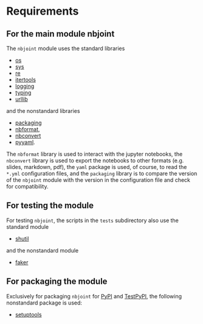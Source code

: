 # Requirements

## For the main module nbjoint

The `nbjoint` module uses the standard libraries

- [os](https:/docs.python.org/3/library/os.html)
- [sys](https:/docs.python.org/3/library/sys.html)
- [re](https:/docs.python.org/3/library/re.html)
- [itertools](https:/docs.python.org/3/library/itertools.html)
- [logging](https:/docs.python.org/3/library/logging.html)
- [typing](https:/docs.python.org/3/library/typing.html)
- [urllib](https://docs.python.org/3/library/urllib.html)

and the nonstandard libraries

- [packaging](https://pypi.org/project/packaging/)
- [nbformat](https://pypi.org/project/nbformat/),
- [nbconvert](https://pypi.org/project/nbconvert/)
- [pyyaml](https://pypi.org/project/PyYAML/).

The `nbformat` library is used to interact with the jupyter notebooks, the `nbconvert` library is used to export the notebooks to other formats (e.g. slides, markdown, pdf), the `yaml` package is used, of course, to read the `*.yml` configuration files, and the `packaging` library is to compare the version of the `nbjoint` module with the version in the configuration file
and check for compatibility.

## For testing the module

For testing `nbjoint`, the scripts in the `tests` subdirectory also use the standard module

- [shutil](https:/docs.python.org/3/library/shutil.html)

and the nonstandard module

- [faker](https://pypi.org/project/faker/)

## For packaging the module

Exclusively for packaging `nbjoint` for [PyPI](https://pypi.org) and [TestPyPI](https://test.pypi.org/), the following nonstandard package is used:

- [setuptools](https://pypi.org/project/setuptools/)
